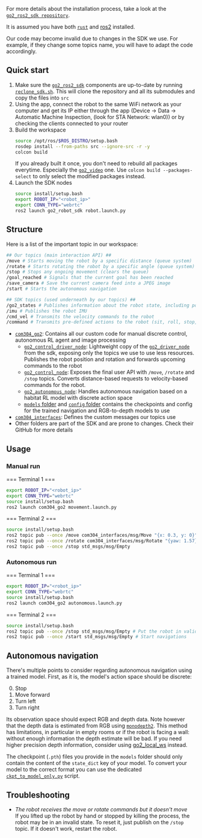 For more details about the installation process, take a look at the [`go2_ros2_sdk repository`](https://github.com/abizovnuralem/go2_ros2_sdk). 

It is assumed you have both [`rust`](https://www.rust-lang.org/tools/install) and [ros2](https://docs.ros.org/en/humble/Installation.html) installed. 

Our code may become invalid due to changes in the SDK we use. For example, if they change some topics name, you will have to adapt the code accordingly.

## Quick start

1. Make sure the [`go2_ros2_sdk`](https://github.com/abizovnuralem/go2_ros2_sdk) components are up-to-date by running [`reclone_sdk.sh`](reclone_sdk.sh). This will clone the repository and all its submodules and copy the files into `src`
2. Using the app, connect the robot to the same WiFi network as your computer and get its IP either through the app (Device -> Data -> Automatic Machine Inspection, (look for STA Network: wlan0)) or by checking the clients connected to your router
3. Build the workspace 
    ```bash
    source /opt/ros/$ROS_DISTRO/setup.bash
    rosdep install --from-paths src --ignore-src -r -y
    colcon build
    ```
    If you already built it once, you don't need to rebuild all packages everytime. Especially the [`go2_video`](src/go2_video/) one. Use `colcon build --packages-select` to only select the modified packages instead.
4. Launch the SDK nodes
    ```bash
    source install/setup.bash
    export ROBOT_IP="<robot_ip>"
    export CONN_TYPE="webrtc"
    ros2 launch go2_robot_sdk robot.launch.py
    ```

## Structure

Here is a list of the important topic in our workspace:
```bash
## Our topics (main interaction API) ##
/move # Starts moving the robot by a specific distance (queue system)
/rotate # Starts rotating the robot by a specific angle (queue system)
/stop # Stops any ongoing movement (clears the queue)
/goal_reached # Signals that the current goal has been reached
/save_camera # Save the current camera feed into a JPEG image
/start # Starts the autonomous navigation

## SDK topics (used underneath by our topics) ##
/go2_states # Publishes information about the robot state, including position
/imu # Publishes the robot IMU
/cmd_vel # Transmits the velocity commands to the robot
/command # Transmits pre-defined actions to the robot (sit, roll, stop, ...)
```
- [`com304_go2`](src/com304_go2/): Contains all our custom code for manual discrete control, autonomous RL agent and image processing
  - [`go2_control_driver_node`](src/com304_go2/com304_go2/go2_control_driver_node.py): Lightweight copy of the [`go2_driver_node`](src/go2_robot_sdk/go2_robot_sdk/go2_driver_node.py) from the sdk, exposing only the topics we use to use less resources. Publishes the robot position and rotation and forwards upcoming commands to the robot
  - [`go2_control_node`](src/com304_go2/com304_go2/go2_control_node.py): Exposes the final user API with `/move`, `/rotate` and `/stop` topics. Converts distance-based requests to velocity-based commands for the robot.
  - [`go2_autonomous_node`](src/com304_go2/com304_go2/go2_autonomous_node.py): Handles autonomous navigation based on a habitat RL model with discrete action space
  - [`models` folder](src/com304_go2/models/) and [`config` folder](src/com304_go2/config/) contains the checkpoints and config for the trained navigation and RGB-to-depth models to use
- [`com304_interfaces`](src/com304_interfaces/): Defines the custom messages our topics use
- Other folders are part of the SDK and are prone to changes. Check their GitHub for more details

## Usage

### Manual run
=== Terminal 1 ===
```bash
export ROBOT_IP="<robot_ip>"
export CONN_TYPE="webrtc"
source install/setup.bash
ros2 launch com304_go2 movement.launch.py
```

=== Terminal 2 ===
```bash
source install/setup.bash
ros2 topic pub --once /move com304_interfaces/msg/Move "{x: 0.3, y: 0}" # meters
ros2 topic pub --once /rotate com304_interfaces/msg/Rotate "{yaw: 1.57}" # radians
ros2 topic pub --once /stop std_msgs/msg/Empty
```

### Autonomous run
=== Terminal 1 ===
```bash
export ROBOT_IP="<robot_ip>"
export CONN_TYPE="webrtc"
source install/setup.bash
ros2 launch com304_go2 autonomous.launch.py
```

=== Terminal 2 ===
```bash
source install/setup.bash
ros2 topic pub --once /stop std_msgs/msg/Empty # Put the robot in valid state
ros2 topic pub --once /start std_msgs/msg/Empty # Start navigations
```


## Autonomous navigation
There's multiple points to consider regarding autonomous navigation using a trained model. First, as it is, the model's action space should be discrete:

0. Stop
1. Move forward
2. Turn left
3. Turn right

Its observation space should expect RGB and depth data. Note however that the depth data is estimated from RGB using [`monodepth2`](https://github.com/nianticlabs/monodepth2). This method has limitations, in particular in empty rooms or if the robot is facing a wall: without enough information the depth estimate will be bad. If you need higher precision depth information, consider using [go2_local_ws](../go2_local_ws/) instead.

The checkpoint (`.pth`) files you provide in the `models` folder should only contain the content of the `state_dict` key of your model. To convert your model to the correct format you can use the dedicated [`ckpt_to_model_only.py`](../../ckpt_to_model_only.py) script.


## Troubleshooting

- _The robot receives the move or rotate commands but it doesn't move_\
  If you lifted up the robot by hand or stopped by killing the process, the robot may be in an invalid state. To reset it, just publish on the `/stop` topic. If it doesn't work, restart the robot.